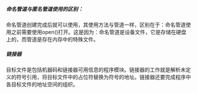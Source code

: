 ##### 命名管道与匿名管道使用的区别：

命名管道创建完成后就可以使用，其使用方法与管道一样，区别在于：命名管道使用之前需要使用open()打开。这是因为：命名管道是设备文件，它是存储在硬盘上的，而管道是存在内存中的特殊文件。

##### 链接器

目标文件是包括机器码和链接器可用信息的程序模块。链接器的工作就是解析未定义的符号引用，将目标文件中的占位符替换为符号的地址。链接器还要完成程序中各目标文件的地址空间的组织。

